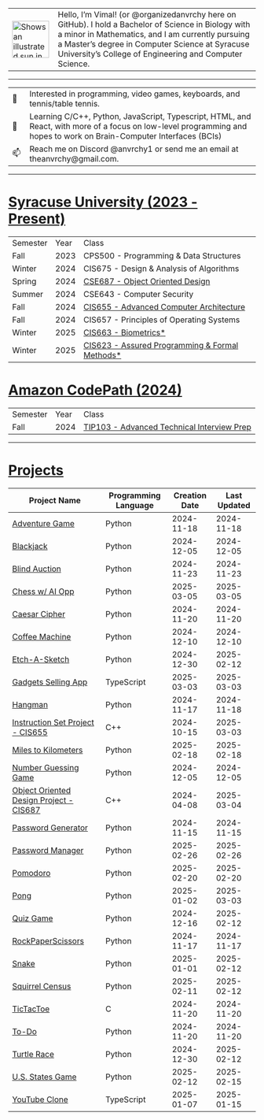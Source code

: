<!-- Image and introduction text -->
<table>
  <tr>
    <td>
      <picture>
        <source media="(prefers-color-scheme: dark)" srcset="https://user-images.githubusercontent.com/25423296/163456776-7f95b81a-f1ed-45f7-b7ab-8fa810d529fa.png">
        <source media="(prefers-color-scheme: light)" srcset="https://user-images.githubusercontent.com/25423296/163456779-a8556205-d0a5-45e2-ac17-42d089e3c3f8.png">
        <img alt="Shows an illustrated sun in light mode and a moon with stars in dark mode." src="https://user-images.githubusercontent.com/25423296/163456779-a8556205-d0a5-45e2-ac17-42d089e3c3f8.png" width="75">
      </picture>
    </td>
    <td style="padding-left: 10px;">
      Hello, I’m Vimal! (or @organizedanvrchy here on GitHub). I hold a Bachelor of Science in Biology with a minor in Mathematics, and I am currently pursuing a Master’s degree in Computer Science at Syracuse University’s College of Engineering and Computer Science.
    </td>
  </tr>
</table>

---

<table>
  <!-- Lines with emojis -->
  <tr>
    <td>👾</td>
    <td style="padding-left: 10px;">Interested in programming, video games, keyboards, and tennis/table tennis.</td>
  </tr>
  <tr>
    <td>🧠</td>
    <td style="padding-left: 10px;">Learning C/C++, Python, JavaScript, Typescript, HTML, and React, with more of a focus on low-level programming and hopes to work on Brain-Computer Interfaces (BCIs)</td>
  </tr>
  <tr>
    <td>📫</td>
    <td style="padding-left: 10px;">Reach me on Discord @anvrchy1 or send me an email at theanvrchy@gmail.com.</td>
  </tr>
</table>

---

# [Syracuse University (2023 - Present)](https://github.com/organizedanvrchy/SU-CIS-CSE)
<table>
  <tr>
    <td>Semester</td>
    <td>Year</td>
    <td>Class</td>
  </tr>
  <tr>
    <td>Fall</td>
    <td>2023</td>
    <td>CPS500 - Programming & Data Structures</td>
  </tr>
  <tr>
    <td>Winter</td>
    <td>2024</td>
    <td>CIS675 - Design & Analysis of Algorithms</td>
  </tr>
  <tr>
    <td>Spring</td>
    <td>2024</td>
    <td><a href="https://github.com/organizedanvrchy/Object-Oriented-Design-Project">CSE687 - Object Oriented Design</td>
  </tr>
  <tr>
    <td>Summer</td>
    <td>2024</td>
    <td>CSE643 - Computer Security</td>
  </tr>
  <tr>
    <td>Fall</td>
    <td>2024</td>
    <td><a href="https://github.com/organizedanvrchy/cis-655-instruction-set">CIS655 - Advanced Computer Architecture</td>
  </tr>
  <tr>
    <td>Fall</td>
    <td>2024</td>
    <td>CIS657 - Principles of Operating Systems</td>
  </tr>
  <tr>
    <td>Winter</td>
    <td>2025</td>
    <td><a href="https://github.com/organizedanvrchy/SU-CIS-CSE/tree/main/CIS663%20-%20Biometrics">CIS663 - Biometrics*</td>
  </tr>
  <tr>
    <td>Winter</td>
    <td>2025</td>
    <td><a href="https://github.com/organizedanvrchy/SU-CIS-CSE/tree/main/CIS623%20-%20Assured%20Programming%20with%20Formal%20Methods">CIS623 - Assured Programming & Formal Methods*</td>
  </tr>
</table>

# [Amazon CodePath (2024)](https://github.com/organizedanvrchy/CodePath)
<table>
  <tr>
    <td>Semester</td>
    <td>Year</td>
    <td>Class</td>
  </tr>
  <tr>
    <td>Fall</td>
    <td>2024</td>
    <td><a href="https://github.com/organizedanvrchy/CodePath/tree/main/TIP103#table-of-contents" target="_blank">TIP103 - Advanced Technical Interview Prep</td>
  </tr>
</table>

---

# [Projects](https://github.com/organizedanvrchy/Projects)

| Project Name          | Programming Language | Creation Date | Last Updated |
|-----------------------|----------------------|---------------|--------------|
| [Adventure Game](https://github.com/organizedanvrchy/Adventure-Game)        | Python               | 2024-11-18    | 2024-11-18   |
| [Blackjack](https://github.com/organizedanvrchy/Blackjack)        | Python               | 2024-12-05    | 2024-12-05   |
| [Blind Auction](https://github.com/organizedanvrchy/Blind-Auction)        | Python               | 2024-11-23    | 2024-11-23   |
| [Chess w/ AI Opp](https://github.com/organizedanvrchy/Chess)        | Python             | 2025-03-05    | 2025-03-05   |
| [Caesar Cipher](https://github.com/organizedanvrchy/Caesar-Cipher)        | Python               | 2024-11-20    | 2024-11-20   |
| [Coffee Machine](https://github.com/organizedanvrchy/Coffee-Machine)        | Python               | 2024-12-10    | 2024-12-10   |
| [Etch-A-Sketch](https://github.com/organizedanvrchy/Etch-A-Sketch)        | Python               | 2024-12-30    | 2025-02-12   |
| [Gadgets Selling App](https://github.com/organizedanvrchy/Gadgets-App)        | TypeScript               | 2025-03-03    | 2025-03-03   |
| [Hangman](https://github.com/organizedanvrchy/Hangman)        | Python               | 2024-11-17    | 2024-11-18   |
| [Instruction Set Project - CIS655](https://github.com/organizedanvrchy/cis-655-instruction-set)        | C++               | 2024-10-15    | 2025-03-03   |
| [Miles to Kilometers](https://github.com/organizedanvrchy/Miles-to-Kilometers-Converter)        | Python               | 2025-02-18    | 2025-02-18   |
| [Number Guessing Game](https://github.com/organizedanvrchy/Number-Guessing-Game)        | Python               | 2024-12-05    | 2024-12-05    |
| [Object Oriented Design Project - CIS687](https://github.com/organizedanvrchy/Object-Oriented-Design-Project)        | C++              | 2024-04-08    | 2025-03-04   |
| [Password Generator](https://github.com/organizedanvrchy/Simple-Password-Generator)        | Python               | 2024-11-15    | 2024-11-15   |
| [Password Manager](https://github.com/organizedanvrchy/Password-Manager)        | Python               | 2025-02-26    | 2025-02-26   |
| [Pomodoro](https://github.com/organizedanvrchy/Pomodoro)        | Python               | 2025-02-20    | 2025-02-20   |
| [Pong](https://github.com/organizedanvrchy/Pong)        | Python               | 2025-01-02    | 2025-03-03   |
| [Quiz Game](https://github.com/organizedanvrchy/Quiz-Game)        | Python               | 2024-12-16    | 2025-02-12   |
| [RockPaperScissors](https://github.com/organizedanvrchy/Rock-Paper-Scissors)        | Python               | 2024-11-17    | 2024-11-17   |
| [Snake](https://github.com/organizedanvrchy/Snake)        | Python               | 2025-01-01    | 2025-02-12   |
| [Squirrel Census](https://github.com/organizedanvrchy/Squirrel-Census)        | Python               | 2025-02-11    | 2025-02-12   |
| [TicTacToe](https://github.com/organizedanvrchy/TicTacToe)        | C               | 2024-11-20    | 2024-11-20   |
| [To-Do](https://github.com/organizedanvrchy/To-Do-App)        | Python               | 2024-11-20    | 2024-11-20   |
| [Turtle Race](https://github.com/organizedanvrchy/Turtle-Race)        | Python               | 2024-12-30    | 2025-02-12   |
| [U.S. States Game](https://github.com/organizedanvrchy/U.S.-States-Game)        | Python               | 2025-02-12    | 2025-02-15   |
| [YouTube Clone](https://github.com/organizedanvrchy/Youtube-Clone)        | TypeScript               | 2025-01-07    | 2025-01-15   |


<!---
organizedanvrchy/organizedanvrchy is a ✨ special ✨ repository because its `README.md` (this file) appears on your GitHub profile.
You can click the Preview link to take a look at your changes.
--->
